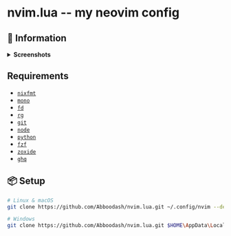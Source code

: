 # nvim.lua -- my neovim config

## 🍃 Information

<details>
<summary>
    <b>Screenshots</b>
</summary>
    <image src="/.images/dashboard.png" alt="dashboard screenshot"/> 
    <image src="/.images/project.png" alt="project screenshot"/> 
    <image src="/.images/telescope.png" alt="telescope screenshot"/> 
    <image src="/.images/filebrowser.png" alt="filebrowser screenshot"/> 
</details>

## Requirements

- [`nixfmt`](https://github.com/serokell/nixfmt)
- [`mono`](https://www.mono-project.com)
- [`fd`](https://github.com/sharkdp/fd)
- [`rg`](https://github.com/BurntSushi/ripgrep)
- [`git`](https://git-scm.com)
- [`node`](https://nodejs.org)
- [`python`](https://python.org)
- [`fzf`](https://github.com/junegunn/fzf)
- [`zoxide`](https://github.com/ajeetdsouza/zoxide)
- [`ghq`](https://github.com/x-motemen/ghq)

## 📦 Setup

```bash
# Linux & macOS
git clone https://github.com/Abboodash/nvim.lua.git ~/.config/nvim --depth 1 && nvim

# Windows
git clone https://github.com/Abboodash/nvim.lua.git $HOME\AppData\Local\nvim --dapth 1 && nvim
```
